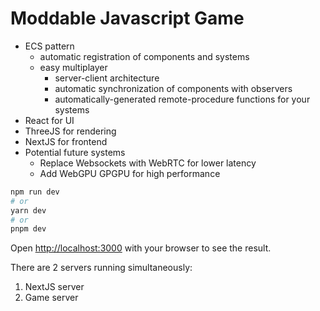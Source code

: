 # Moddable Javascript Game
- ECS pattern
	- automatic registration of components and systems
	- easy multiplayer
		- server-client architecture
		- automatic synchronization of components with observers 
		- automatically-generated remote-procedure functions for your systems
- React for UI
- ThreeJS for rendering
- NextJS for frontend
- Potential future systems
	- Replace Websockets with WebRTC for lower latency
	- Add WebGPU GPGPU for high performance
```bash
npm run dev
# or
yarn dev
# or
pnpm dev
```

Open [http://localhost:3000](http://localhost:3000) with your browser to see the result.

There are 2 servers running simultaneously:
1. NextJS server
2. Game server